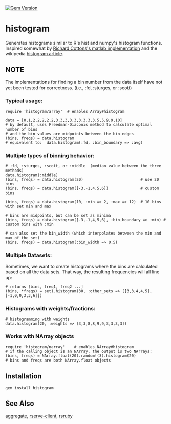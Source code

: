 [![Gem Version](https://badge.fury.io/rb/histogram.png)](http://badge.fury.io/rb/histogram)

# histogram

Generates histograms similar to R's hist and numpy's histogram functions.
Inspired somewhat by [Richard Cottons's matlab implementation](http://www.mathworks.com/matlabcentral/fileexchange/21033-calculate-number-of-bins-for-histogram)
and the wikipedia [histogram article](http://en.wikipedia.org/wiki/Histogram).

## NOTE

The implementations for finding a bin number from the data itself have not yet been tested for correctness. (i.e., :fd, :sturges, or :scott)

### Typical usage:

    require 'histogram/array'  # enables Array#histogram

    data = [0,1,2,2,2,2,2,3,3,3,3,3,3,3,3,3,5,5,9,9,10]
    # by default, uses Freedman-Diaconis method to calculate optimal number of bins
    # and the bin values are midpoints between the bin edges 
    (bins, freqs) = data.histogram 
    # equivalent to:  data.histogram(:fd, :bin_boundary => :avg)  

### Multiple types of binning behavior:

    # :fd, :sturges, :scott, or :middle  (median value between the three methods)
    data.histogram(:middle)
    (bins, freqs) = data.histogram(20)                         # use 20 bins
    (bins, freqs) = data.histogram([-3,-1,4,5,6])              # custom bins

    (bins, freqs) = data.histogram(10, :min => 2, :max => 12)  # 10 bins with set min and max

    # bins are midpoints, but can be set as minima
    (bins, freqs) = data.histogram([-3,-1,4,5,6], :bin_boundary => :min) # custom bins with :min

    # can also set the bin_width (which interpolates between the min and max of the set)
    (bins, freqs) = data.histogram(:bin_width => 0.5)

### Multiple Datasets:
      
Sometimes, we want to create histograms where the bins are calculated based on
all the data sets.  That way, the resulting frequencies will all line up:

    # returns [bins, freq1, freq2 ...]
    (bins, *freqs) = set1.histogram(30, :other_sets => [[3,3,4,4,5], [-1,0,0,3,3,6]])

### Histograms with weights/fractions:
  
    # histogramming with weights
    data.histogram(20, :weights => [3,3,8,8,9,9,3,3,3,3])

### Works with NArray objects
  
    require 'histogram/narray'    # enables NArray#histogram
    # if the calling object is an NArray, the output is two NArrays:
    (bins, freqs) = NArray.float(20).random!(3).histogram(20)
    # bins and freqs are both NArray.float objects

## Installation

    gem install histogram

## See Also

[aggregate](http://github.com/josephruscio/aggregate), [rserve-client](http://rubygems.org/gems/rserve-client), [rsruby](http://github.com/alexgutteridge/rsruby)
